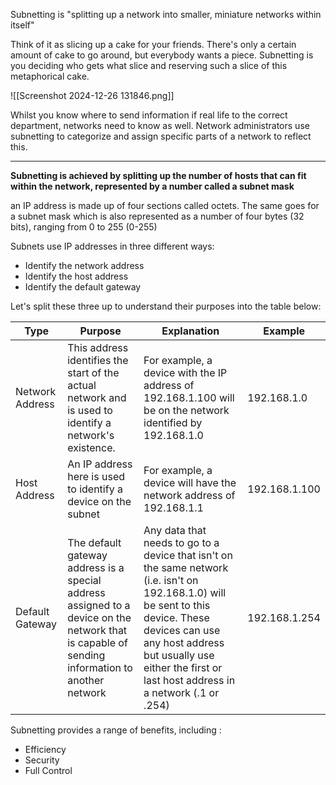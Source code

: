 Subnetting is "splitting up a network into smaller, miniature networks within itself"

Think of it as slicing up a cake for your friends. There's only a certain amount of cake to go around, but everybody wants a piece. Subnetting is you deciding who gets what slice and reserving such a slice of this metaphorical cake.

![[Screenshot 2024-12-26 131846.png]]

Whilst you know where to send information if real life to the correct department, networks need to know as well. Network administrators use subnetting to categorize and assign specific parts of a network to reflect this.

---

**Subnetting is achieved by splitting up the number of hosts that can fit within the network, represented by a number called a subnet mask**

an IP address is made up of four sections called octets. The same goes for a subnet mask which is also represented as a number of four bytes (32 bits), ranging from 0 to 255 (0-255)

Subnets use IP addresses in three different ways:
- Identify the network address
- Identify the host address
- Identify the default gateway

Let's split these three up to understand their purposes into the table below:

| **Type**        | **Purpose**                                                                                                                                    | **Explanation**                                                                                                                                                                                                                                      | **Example**   |
| --------------- | ---------------------------------------------------------------------------------------------------------------------------------------------- | ---------------------------------------------------------------------------------------------------------------------------------------------------------------------------------------------------------------------------------------------------- | ------------- |
| Network Address | This address identifies the start of the actual network and is used to identify a network's existence.                                         | For example, a device with the IP address of 192.168.1.100 will be on the network identified by 192.168.1.0                                                                                                                                          | 192.168.1.0   |
| Host Address    | An IP address here is used to identify a device on the subnet                                                                                  | For example, a device will have the network address of 192.168.1.1                                                                                                                                                                                   | 192.168.1.100 |
| Default Gateway | The default gateway address is a special address assigned to a device on the network that is capable of sending information to another network | Any data that needs to go to a device that isn't on the same network (i.e. isn't on 192.168.1.0) will be sent to this device. These devices can use any host address but usually use either the first or last host address in a network (.1 or .254) | 192.168.1.254 |

Subnetting provides a range of benefits, including :
- Efficiency
- Security
- Full Control